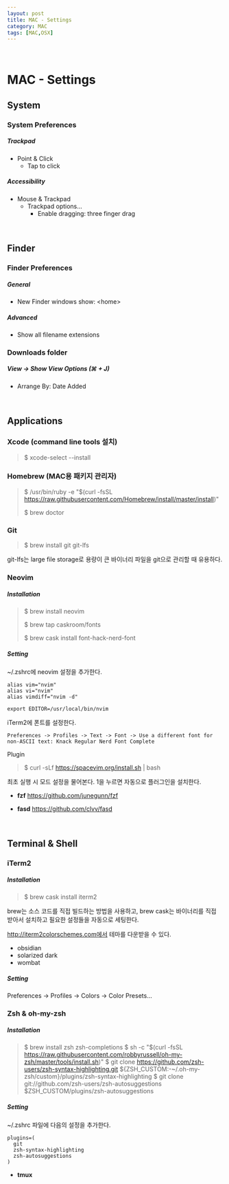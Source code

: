 ```yaml
---
layout: post
title: MAC - Settings
category: MAC
tags: [MAC,OSX]
---
```


&nbsp;

# MAC - Settings

## System

### System Preferences

##### Trackpad

- Point & Click
  - Tap to click

##### Accessibility

- Mouse & Trackpad
  - Trackpad options...
    - Enable dragging: three finger drag

&nbsp;

## Finder

### Finder Preferences

##### General

- New Finder windows show: \<home\>

##### Advanced

- Show all filename extensions

### Downloads folder

##### View -> Show View Options (⌘ + J)

- Arrange By: Date Added

&nbsp;

## Applications

### Xcode (command line tools 설치)

> $ xcode-select --install

### Homebrew (MAC용 패키지 관리자)

> \$ /usr/bin/ruby -e "\$(curl -fsSL https://raw.githubusercontent.com/Homebrew/install/master/install)"
>
> $ brew doctor

### Git

> $ brew install git git-lfs

git-lfs는 large file storage로 용량이 큰 바이너리 파일을 git으로 관리할 때 유용하다.

### Neovim

##### Installation

> $ brew install neovim
>
> $ brew tap caskroom/fonts
>
> $ brew cask install font-hack-nerd-font

##### Setting

~/.zshrc에 neovim 설정을 추가한다.

```shell
alias vim="nvim"
alias vi="nvim"
alias vimdiff="nvim -d"

export EDITOR=/usr/local/bin/nvim
```

iTerm2에 폰트를 설정한다.

`Preferences -> Profiles -> Text -> Font -> Use a different font for non-ASCII text: Knack Regular Nerd Font Complete`

Plugin

> $ curl -sLf https://spacevim.org/install.sh | bash

최초 실행 시 모드 설정을 물어본다. 1을 누르면 자동으로 플러그인을 설치한다.

- **fzf**
  https://github.com/junegunn/fzf

- **fasd**
  https://github.com/clvv/fasd



&nbsp;

## Terminal & Shell

### iTerm2

##### Installation

> $ brew cask install iterm2

brew는 소스 코드를 직접 빌드하는 방법을 사용하고, brew cask는 바이너리를 직접 받아서 설치하고 필요한 설정들을 자동으로 세팅한다.

http://iterm2colorschemes.com에서 테마를 다운받을 수 있다.

- obsidian
- solarized dark
- wombat

##### Setting

Preferences -> Profiles -> Colors -> Color Presets...
### Zsh & oh-my-zsh

##### Installation

> $ brew install zsh zsh-completions
> \$ sh -c "\$(curl -fsSL https://raw.githubusercontent.com/robbyrussell/oh-my-zsh/master/tools/install.sh)"
> \$ git clone https://github.com/zsh-users/zsh-syntax-highlighting.git \${ZSH_CUSTOM:-~/.oh-my-zsh/custom}/plugins/zsh-syntax-highlighting
> \$ git clone git://github.com/zsh-users/zsh-autosuggestions \$ZSH_CUSTOM/plugins/zsh-autosuggestions

##### Setting

~/.zshrc 파일에 다음의 설정을 추가한다.

```shell
plugins=(
  git
  zsh-syntax-highlighting
  zsh-autosuggestions
)
```

- **tmux**

